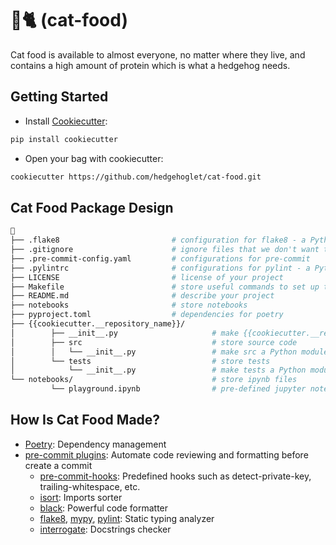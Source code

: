 # 🦔🐈 (cat-food)

Cat food is available to almost everyone, no matter where they live, and contains a high amount of protein which is what a hedgehog needs.

## Getting Started

* Install [Cookiecutter](https://github.com/cookiecutter/cookiecutter):
```bash
pip install cookiecutter
```

* Open your bag with cookiecutter:
```bash
cookiecutter https://github.com/hedgehoglet/cat-food.git
```

## Cat Food Package Design
```bash
🦔
├── .flake8                         # configuration for flake8 - a Python formatter tool
├── .gitignore                      # ignore files that we don't want to commit to Git
├── .pre-commit-config.yaml         # configurations for pre-commit
├── .pylintrc                       # configurations for pylint - a Python static code analyzer
├── LICENSE                         # license of your project
├── Makefile                        # store useful commands to set up the environment
├── README.md                       # describe your project
├── notebooks                       # store notebooks
├── pyproject.toml                  # dependencies for poetry
├── {{cookiecutter.__repository_name}}/
│        ├── __init__.py                     # make {{cookiecutter.__repository_name}} a Python module
│        ├── src                             # store source code
│        │   └── __init__.py                 # make src a Python module
│        └── tests                           # store tests
│            └── __init__.py                 # make tests a Python module
└── notebooks/                               # store ipynb files
         └── playground.ipynb                # pre-defined jupyter notebook playground
```

## How Is Cat Food Made?
* [Poetry](https://python-poetry.org/): Dependency management
* [pre-commit plugins](https://pre-commit.com/): Automate code reviewing and formatting before create a commit
  - [pre-commit-hooks](https://github.com/pre-commit/pre-commit-hooks): Predefined hooks such as detect-private-key, trailing-whitespace, etc.
  - [isort](https://github.com/PyCQA/isort): Imports sorter
  - [black](https://github.com/psf/black): Powerful code formatter
  - [flake8](https://github.com/PyCQA/flake8), [mypy](https://github.com/pre-commit/mirrors-mypy), [pylint](https://github.com/PyCQA/pylint): Static typing analyzer
  - [interrogate](https://github.com/econchick/interrogate): Docstrings checker
